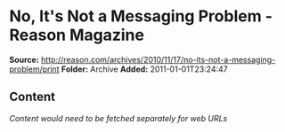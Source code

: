 # No, It's Not a Messaging Problem - Reason Magazine

**Source:** http://reason.com/archives/2010/11/17/no-its-not-a-messaging-problem/print
**Folder:** Archive
**Added:** 2011-01-01T23:24:47




## Content
*Content would need to be fetched separately for web URLs*
